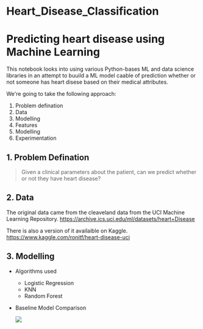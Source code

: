 # Heart_Disease_Classification

# Predicting heart disease using Machine Learning

This notebook looks into using various Python-bases ML and data science libraries in an attempt to buuild a ML model caable of prediction whether or not someone has heart disese based on their medical attributes.

We're going to take the following approach:
1. Problem defination
2. Data
3. Modelling
4. Features
5. Modelling
6. Experimentation

## 1. Problem Defination

> Given a clinical parameters about the patient, can we predict whether or not they have heart disease?

## 2. Data

The original data came from the cleaveland data from the UCI Machine Learning Repository. https://archive.ics.uci.edu/ml/datasets/heart+Disease

There is also a version of it availaible on Kaggle. 
https://www.kaggle.com/ronitf/heart-disease-uci

## 3. Modelling

* Algorithms used
  * Logistic Regression
  * KNN
  * Random Forest

* Baseline Model Comparison
  
  <img src="images/baseline_model_compariosn.png">
